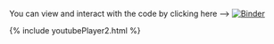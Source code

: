 You can view and interact with the code by clicking here --> [![Binder](https://mybinder.org/badge_logo.svg)](https://mybinder.org/v2/gh/ardaarslanbakan/Sonification-of-Bilkent-Tweets/main?labpath=Sonification%20of%20Bilkent%20Tweets.ipynb)

{% include youtubePlayer2.html %}
